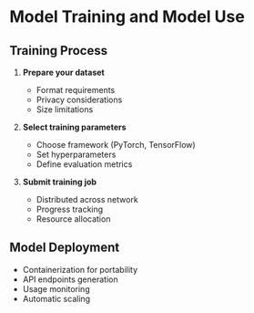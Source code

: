 # Model Training and Model Use

## Training Process

1. **Prepare your dataset**
   - Format requirements
   - Privacy considerations
   - Size limitations

2. **Select training parameters**
   - Choose framework (PyTorch, TensorFlow)
   - Set hyperparameters
   - Define evaluation metrics

3. **Submit training job**
   - Distributed across network
   - Progress tracking
   - Resource allocation

## Model Deployment

- Containerization for portability
- API endpoints generation
- Usage monitoring
- Automatic scaling
